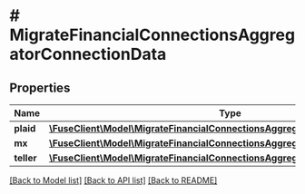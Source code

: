 # # MigrateFinancialConnectionsAggregatorConnectionData

## Properties

Name | Type | Description | Notes
------------ | ------------- | ------------- | -------------
**plaid** | [**\FuseClient\Model\MigrateFinancialConnectionsAggregatorConnectionDataPlaid**](MigrateFinancialConnectionsAggregatorConnectionDataPlaid.md) |  | [optional]
**mx** | [**\FuseClient\Model\MigrateFinancialConnectionsAggregatorConnectionDataMx**](MigrateFinancialConnectionsAggregatorConnectionDataMx.md) |  | [optional]
**teller** | [**\FuseClient\Model\MigrateFinancialConnectionsAggregatorConnectionDataTeller**](MigrateFinancialConnectionsAggregatorConnectionDataTeller.md) |  | [optional]

[[Back to Model list]](../../README.md#models) [[Back to API list]](../../README.md#endpoints) [[Back to README]](../../README.md)
